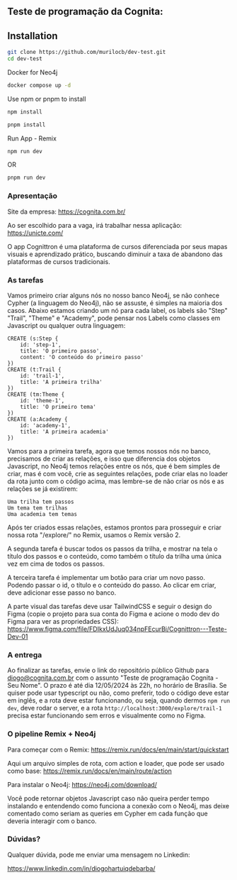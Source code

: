 ## Teste de programação da Cognita:

## Installation

```bash
git clone https://github.com/murilocb/dev-test.git
cd dev-test
```

Docker for Neo4j

```bash
docker compose up -d
```

Use npm or pnpm to install

```bash
npm install
```

```bash
pnpm install
```

Run App - Remix

```bash
npm run dev
```

OR

```bash
pnpm run dev
```

### Apresentação

Site da empresa: https://cognita.com.br/

Ao ser escolhido para a vaga, irá trabalhar nessa aplicação: https://unicte.com/

O app Cognittron é uma plataforma de cursos diferenciada por seus mapas visuais e aprendizado prático, buscando diminuir a taxa de abandono das plataformas de cursos tradicionais.

### As tarefas

Vamos primeiro criar alguns nós no nosso banco Neo4j, se não conhece Cypher (a linguagem do Neo4j), não se assuste, é simples na maioria dos casos. Abaixo estamos criando um nó para cada label, os labels são "Step" "Trail", "Theme" e "Academy", pode pensar nos Labels como classes em Javascript ou qualquer outra linguagem:

```cypher
CREATE (s:Step {
	id: 'step-1',
	title: 'O primeiro passo',
	content: 'O conteúdo do primeiro passo'
})
CREATE (t:Trail {
	id: 'trail-1',
	title: 'A primeira trilha'
})
CREATE (tm:Theme {
	id: 'theme-1',
	title: 'O primeiro tema'
})
CREATE (a:Academy {
	id: 'academy-1',
	title: 'A primeira academia'
})
```

Vamos para a primeira tarefa, agora que temos nossos nós no banco, precisamos de criar as relações, e isso que diferencia dos objetos Javascript, no Neo4j temos relações entre os nós, que é bem simples de criar, mas é com você, crie as seguintes relações, pode criar elas no loader da rota junto com o código acima, mas lembre-se de não criar os nós e as relações se já existirem:

```
Uma trilha tem passos
Um tema tem trilhas
Uma academia tem temas
```

Após ter criados essas relações, estamos prontos para prosseguir e criar nossa rota "/explore/<trailId>" no Remix, usamos o Remix versão 2.

A segunda tarefa é buscar todos os passos da trilha, e mostrar na tela o título dos passos e o conteúdo, como também o título da trilha uma única vez em cima de todos os passos.

A terceira tarefa é implementar um botão para criar um novo passo. Podendo passar o id, o título e o conteúdo do passo. Ao clicar em criar, deve adicionar esse passo no banco.

A parte visual das tarefas deve usar TailwindCSS e seguir o design do Figma (copie o projeto para sua conta do Figma e acione o modo dev do Figma para ver as propriedades CSS): https://www.figma.com/file/FDIkxUdJuq034npFEcurBi/Cognittron---Teste-Dev-01

### A entrega

Ao finalizar as tarefas, envie o link do repositório público Github para diogo@cognita.com.br com o assunto "Teste de programação Cognita - Seu Nome". O prazo é até dia 12/05/2024 às 22h, no horário de Brasília. Se quiser pode usar typescript ou não, como preferir, todo o código deve estar em inglês, e a rota deve estar funcionando, ou seja, quando dermos `npm run dev`, deve rodar o server, e a rota `http://localhost:3000/explore/trail-1` precisa estar funcionando sem erros e visualmente como no Figma.

### O pipeline Remix + Neo4j

Para começar com o Remix: https://remix.run/docs/en/main/start/quickstart

Aqui um arquivo simples de rota, com action e loader, que pode ser usado como base: https://remix.run/docs/en/main/route/action

Para instalar o Neo4j: https://neo4j.com/download/

Você pode retornar objetos Javascript caso não queira perder tempo instalando e entendendo como funciona a conexão com o Neo4j, mas deixe comentado como seriam as queries em Cypher em cada função que deveria interagir com o banco.

### Dúvidas?

Qualquer dúvida, pode me enviar uma mensagem no Linkedin:

https://www.linkedin.com/in/diogohartuiqdebarba/
